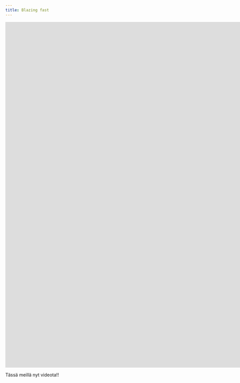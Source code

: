 ```yaml
---
title: Blazing fast
---
```

<iframe width="1920" height="1080" src="https://www.youtube-nocookie.com/embed/o-kgUy5CypA" frameborder="0" allow="accelerometer; autoplay; encrypted-media; gyroscope; picture-in-picture" allowfullscreen></iframe>

Tässä meillä nyt videota!!
